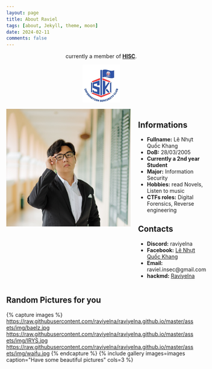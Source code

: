 ```yaml
---
layout: page
title: About Raviel
tags: [about, Jekyll, theme, moon]
date: 2024-02-11
comments: false
---
```


<center>currently a member of <a href="https://www.facebook.com/hisc.fit.hcmute.edu.vn/"><b>HISC</b></a>.</center>
<p align="center">
  <img src="/assets/img/logo_HISC.jpg" alt="Centered HISC logo" width="100">
</p>

 <div style="display: flex; align-items: flex-start;">

  <!-- Left side image -->
  <div style="flex: 0 0 auto; padding-right: 20px;">
    <img src="/assets/img/real_pic.jpg" alt="not a deep fake one lmao" style="max-width: 330px; height: auto;">
  </div>

  <!-- Right side text -->
  <div style="flex: 1;">

  <h2>Informations</h2>
  <ul>
    <li><strong>Fullname:</strong> Lê Nhựt Quốc Khang</li>
    <li><strong>DoB:</strong> 28/03/2005</li>
    <li><strong>Currently a 2nd year Student</strong></li>
    <li><strong>Major:</strong> Information Security</li>
    <li><strong>Hobbies:</strong> read Novels, Listen to music</li>
    <li><strong>CTFs roles:</strong> Digital Forensics, Reverse engineering</li>
  </ul>

  <h2>Contacts</h2>
  <ul>
    <li><strong>Discord:</strong> raviyelna</li>
    <li><strong>Facebook:</strong> <a href="https://www.facebook.com/Kann.Raviel">Lê Nhựt Quốc Khang</a></li>
    <li><strong>Email:</strong> raviel.insec@gmail.com</li>
    <li><strong>hackmd:</strong> <a href="https://hackmd.io/@Raviyelna">Raviyelna</a></li>
  </ul>

  </div> <!-- End of right-side text div -->

</div> <!-- End of flex container div -->

## Random Pictures for you

{% capture images %}
https://raw.githubusercontent.com/raviyelna/raviyelna.github.io/master/assets/img/baelz.jpg
https://raw.githubusercontent.com/raviyelna/raviyelna.github.io/master/assets/img/IRYS.jpg
https://raw.githubusercontent.com/raviyelna/raviyelna.github.io/master/assets/img/waifu.jpg
{% endcapture %} 
{% include gallery images=images caption="Have some beautiful pictures" cols=3 %}

